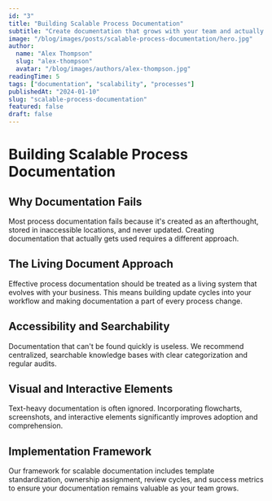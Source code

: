 ```yaml
---
id: "3"
title: "Building Scalable Process Documentation"
subtitle: "Create documentation that grows with your team and actually gets used"
image: "/blog/images/posts/scalable-process-documentation/hero.jpg"
author:
  name: "Alex Thompson"
  slug: "alex-thompson"
  avatar: "/blog/images/authors/alex-thompson.jpg"
readingTime: 5
tags: ["documentation", "scalability", "processes"]
publishedAt: "2024-01-10"
slug: "scalable-process-documentation"
featured: false
draft: false
---
```


# Building Scalable Process Documentation

## Why Documentation Fails

Most process documentation fails because it's created as an afterthought, stored in inaccessible locations, and never updated. Creating documentation that actually gets used requires a different approach.

## The Living Document Approach

Effective process documentation should be treated as a living system that evolves with your business. This means building update cycles into your workflow and making documentation a part of every process change.

## Accessibility and Searchability

Documentation that can't be found quickly is useless. We recommend centralized, searchable knowledge bases with clear categorization and regular audits.

## Visual and Interactive Elements

Text-heavy documentation is often ignored. Incorporating flowcharts, screenshots, and interactive elements significantly improves adoption and comprehension.

## Implementation Framework

Our framework for scalable documentation includes template standardization, ownership assignment, review cycles, and success metrics to ensure your documentation remains valuable as your team grows.